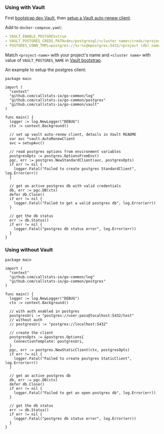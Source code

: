 ### Using with Vault

First [bootstrap dev Vault](../tools), then [setup a Vault auto-renew client](../vault).

Add to `docker-compose.yaml`:

```yaml
- VAULT_ENABLE_POSTGRES=true
- VAULT_POSTGRES_CREDS_PATH=dev/postgresql/<cluster name>/creds/<project name>
- POSTGRES_CONN_TMPL=postgres://%s:%s@mpostgres:5432/<project (db) name>
```

Match `<project-name>` with your project's name and `<cluster name>` with value of `VAULT_POSTGRES_NAME` in [Vault bootstrap](../tools).

An example to setup the postgres client:

```golang
package main

import (
  "context"
  "github.com/callstats-io/go-common/log"
  "github.com/callstats-io/go-common/postgres"
  "github.com/callstats-io/go-common/vault"
)

func main() {
  logger := log.NewLogger("DEBUG")
  ctx := context.Background()

  // set up vault auto-renew client, details in Vault README
  var avc *vault.AutoRenewClient
  avc = setupAvc()

  // read postgres options from environment variables
  postgresOpts := postgres.OptionsFromEnv()
  pgc, err := postgres.NewStandardClient(avc, postgresOpts)
  if err != nil {
    logger.Fatal("Failed to create postgres StandardClient", log.Error(err))
  }

  // get an active postgres db with valid credentials
  db, err := pgc.DB(ctx)
  defer db.Close()
  if err != nil {
    logger.Fatal("Failed to get a valid postgres db", log.Error(err))
  }

  // get the db status
  err := db.Status()
  if err != nil {
    logger.Fatal("postgres db status error", log.Error(err))
  }
}
```

### Using without Vault

```golang
package main

import (
  "context"
  "github.com/callstats-io/go-common/log"
  "github.com/callstats-io/go-common/postgres"
)

func main() {
  logger := log.NewLogger("DEBUG")
  ctx := context.Background()

  // with auth enabled in postgres
  postgresUri := "postgres://user:pass@localhost:5432/test"
  // without auth
  // postgresUri := "postgres://localhost:5432"

  // create the client
  postgresOpts := &postgres.Options{
    ConnectionTemplate: postgresUri,
  }
  pgc, err := postgres.NewStaticClient(ctx, postgresOpts)
  if err != nil {
    logger.Fatal("Failed to create postgres StaticClient", log.Error(err))
  }

  // get an active postgres db
  db, err := pgc.DB(ctx)
  defer db.Close()
  if err != nil {
    logger.Fatal("Failed to get an open postgres db", log.Error(err))
  }

  // get the db status
  err := db.Status()
  if err != nil {
    logger.Fatal("postgres db status error", log.Error(err))
  }
}
```
